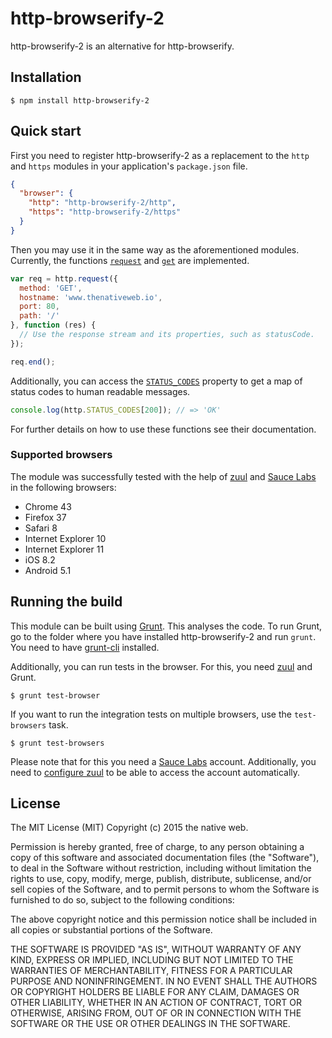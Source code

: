 # http-browserify-2

http-browserify-2 is an alternative for http-browserify.

## Installation

    $ npm install http-browserify-2

## Quick start

First you need to register http-browserify-2 as a replacement to the `http` and `https` modules in your application's `package.json` file.

```json
{
  "browser": {
    "http": "http-browserify-2/http",
    "https": "http-browserify-2/https"
  }
}
```

Then you may use it in the same way as the aforementioned modules. Currently, the functions [`request`](https://nodejs.org/api/http.html#http_http_request_options_callback) and [`get`](https://nodejs.org/api/http.html#http_http_get_options_callback) are implemented.

```javascript
var req = http.request({
  method: 'GET',
  hostname: 'www.thenativeweb.io',
  port: 80,
  path: '/'
}, function (res) {
  // Use the response stream and its properties, such as statusCode.
});

req.end();
```

Additionally, you can access the [`STATUS_CODES`](https://nodejs.org/api/http.html#http_http_status_codes) property to get a map of status codes to human readable messages.

```javascript
console.log(http.STATUS_CODES[200]); // => 'OK'
```

For further details on how to use these functions see their documentation.

### Supported browsers

The module was successfully tested with the help of [zuul](https://github.com/defunctzombie/zuul) and [Sauce Labs](https://saucelabs.com/) in the following browsers:

- Chrome 43
- Firefox 37
- Safari 8
- Internet Explorer 10
- Internet Explorer 11
- iOS 8.2
- Android 5.1

## Running the build

This module can be built using [Grunt](http://gruntjs.com/). This analyses the code. To run Grunt, go to the folder where you have installed http-browserify-2 and run `grunt`. You need to have [grunt-cli](https://github.com/gruntjs/grunt-cli) installed.

Additionally, you can run tests in the browser. For this, you need [zuul](https://www.npmjs.com/package/zuul) and Grunt.

    $ grunt test-browser

If you want to run the integration tests on multiple browsers, use the `test-browsers` task.

    $ grunt test-browsers

Please note that for this you need a [Sauce Labs](https://saucelabs.com/) account. Additionally, you need to [configure zuul](https://github.com/defunctzombie/zuul/wiki/Cloud-testing) to be able to access the account automatically.

## License

The MIT License (MIT)
Copyright (c) 2015 the native web.

Permission is hereby granted, free of charge, to any person obtaining a copy of this software and associated documentation files (the "Software"), to deal in the Software without restriction, including without limitation the rights to use, copy, modify, merge, publish, distribute, sublicense, and/or sell copies of the Software, and to permit persons to whom the Software is furnished to do so, subject to the following conditions:

The above copyright notice and this permission notice shall be included in all copies or substantial portions of the Software.

THE SOFTWARE IS PROVIDED "AS IS", WITHOUT WARRANTY OF ANY KIND, EXPRESS OR IMPLIED, INCLUDING BUT NOT LIMITED TO THE WARRANTIES OF MERCHANTABILITY, FITNESS FOR A PARTICULAR PURPOSE AND NONINFRINGEMENT. IN NO EVENT SHALL THE AUTHORS OR COPYRIGHT HOLDERS BE LIABLE FOR ANY CLAIM, DAMAGES OR OTHER LIABILITY, WHETHER IN AN ACTION OF CONTRACT, TORT OR OTHERWISE, ARISING FROM, OUT OF OR IN CONNECTION WITH THE SOFTWARE OR THE USE OR OTHER DEALINGS IN THE SOFTWARE.
